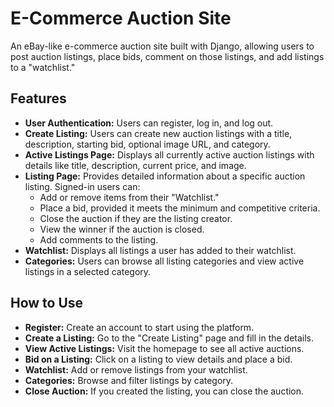 # E-Commerce Auction Site

An eBay-like e-commerce auction site built with Django, allowing users to post auction listings, place bids, comment on those listings, and add listings to a "watchlist."

## Features

- **User Authentication:** Users can register, log in, and log out.
- **Create Listing:** Users can create new auction listings with a title, description, starting bid, optional image URL, and category.
- **Active Listings Page:** Displays all currently active auction listings with details like title, description, current price, and image.
- **Listing Page:** Provides detailed information about a specific auction listing. Signed-in users can:
  - Add or remove items from their "Watchlist."
  - Place a bid, provided it meets the minimum and competitive criteria.
  - Close the auction if they are the listing creator.
  - View the winner if the auction is closed.
  - Add comments to the listing.
- **Watchlist:** Displays all listings a user has added to their watchlist.
- **Categories:** Users can browse all listing categories and view active listings in a selected category.

## How to Use

- **Register:** Create an account to start using the platform.
- **Create a Listing:** Go to the "Create Listing" page and fill in the details.
- **View Active Listings:** Visit the homepage to see all active auctions.
- **Bid on a Listing:** Click on a listing to view details and place a bid.
- **Watchlist:** Add or remove listings from your watchlist.
- **Categories:** Browse and filter listings by category.
- **Close Auction:** If you created the listing, you can close the auction.
